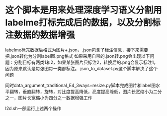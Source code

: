 # 这个脚本是用来处理深度学习语义分割用labelme打标完成后的数据，以及分割标注数据的数据增强

labelme标完数据后格式为图片+.json，.json包含了标注信息，接下来需要把.json转化为分割label图.png格式
如果采用自带的.json转.png会出现以下问题：分割目标有两类1和2，如果某张图片只标注2，转换后的.png会显示标注1，因为原来默认是每张图每一类都标注。
json_to_dataset.py这个脚本解决了这个问题

同时data_argument_traditional_E4_3ways+resize.py脚本完成图片和label图水平翻转，垂直翻转，旋转，对比度提高降低，亮度提高降低，图片长宽缩小为二分之一，图片长宽缩小为四分之一数据增强工作

l2d.sh一部运行上述两个操作
